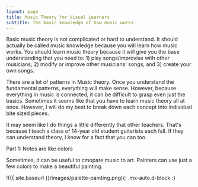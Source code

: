 ```yaml
---
layout: page
title: Music Theory for Visual Learners
subtitle: The basic knowledge of how music works
---
```


Basic music theory is not complicated or hard to understand. It should actually be called music knowledge because you will learn how music works. You should learn music theory because it will give you the base understanding that you need to: 1) play songs/improvise with other musicians; 2) modify or improve other musicians' songs; and 3) create your own songs.

There are a lot of patterns in Music theory. Once you understand the fundamental patterns, everything will make sense. However, because everything in music is connected, it can be difficult to grasp even just the basics. Sometimes it seems like that you have to learn music theory all at once. However, I will do my best to break down each concept into individual bite sized pieces. 

It may seem like I do things a little differently that other teachers. That's because I teach a class of 14-year old student guitarists each fall. If they can understand theory, I know for a fact that you can too.


Part 1: Notes are like colors

Sometimes, it can be useful to cmopare music to art. Painters can use just a few colors to make a beautiful painting. 

!({{ site.baseurl }}/images/palette-painting.png){: .mx-auto.d-block :}


